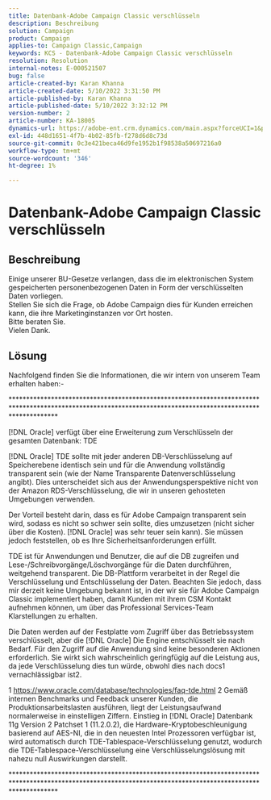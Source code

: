 ```yaml
---
title: Datenbank-Adobe Campaign Classic verschlüsseln
description: Beschreibung
solution: Campaign
product: Campaign
applies-to: Campaign Classic,Campaign
keywords: KCS - Datenbank-Adobe Campaign Classic verschlüsseln
resolution: Resolution
internal-notes: E-000521507
bug: false
article-created-by: Karan Khanna
article-created-date: 5/10/2022 3:31:50 PM
article-published-by: Karan Khanna
article-published-date: 5/10/2022 3:32:12 PM
version-number: 2
article-number: KA-18005
dynamics-url: https://adobe-ent.crm.dynamics.com/main.aspx?forceUCI=1&pagetype=entityrecord&etn=knowledgearticle&id=3bde304a-76d0-ec11-a7b5-00224809c556
exl-id: 448d1651-4f7b-4b02-85fb-f278d6d8c73d
source-git-commit: 0c3e421beca46d9fe1952b1f98538a50697216a0
workflow-type: tm+mt
source-wordcount: '346'
ht-degree: 1%

---
```


# Datenbank-Adobe Campaign Classic verschlüsseln

## Beschreibung

Einige unserer BU-Gesetze verlangen, dass die im elektronischen System gespeicherten personenbezogenen Daten in Form der verschlüsselten Daten vorliegen.
<br>Stellen Sie sich die Frage, ob Adobe Campaign dies für Kunden erreichen kann, die ihre Marketinginstanzen vor Ort hosten.
<br>Bitte beraten Sie.
<br>Vielen Dank.

## Lösung


Nachfolgend finden Sie die Informationen, die wir intern von unserem Team erhalten haben:-

\*\*\*\*\*\*\*\*\*\*\*\*\*\*\*\*\*\*\*\*\*\*\*\*\*\*\*\*\*\*\*\*\*\*\*\*\*\*\*\*\*\*\*\*\*\*\*\*\*\*\*\*\*\*\*\*\*\*\*\*\*\*\*\*\*\*\*\*\*\*\*\*\*\*\*\*\*\*\*\*\*\*\*\*\*\*\*\*\*\*\*\*\*\*\*\*\*\*\*\*\*\*\*\*\*\*\*\*\*\*\*\*\*\*\*\*\*\*\*\*\*\*\*\*\*\*\*\*\*\*\*\*\*\*\*\*\*\*\*\*\*\*\*\*\*\*\*\*\*\*\*\*\*\*\*\*

[!DNL Oracle] verfügt über eine Erweiterung zum Verschlüsseln der gesamten Datenbank: TDE

[!DNL Oracle] TDE sollte mit jeder anderen DB-Verschlüsselung auf Speicherebene identisch sein und für die Anwendung vollständig transparent sein (wie der Name Transparente Datenverschlüsselung angibt). Dies unterscheidet sich aus der Anwendungsperspektive nicht von der Amazon RDS-Verschlüsselung, die wir in unseren gehosteten Umgebungen verwenden.

Der Vorteil besteht darin, dass es für Adobe Campaign transparent sein wird, sodass es nicht so schwer sein sollte, dies umzusetzen (nicht sicher über die Kosten). [!DNL Oracle] was sehr teuer sein kann). Sie müssen jedoch feststellen, ob es Ihre Sicherheitsanforderungen erfüllt.

TDE ist für Anwendungen und Benutzer, die auf die DB zugreifen und Lese-/Schreibvorgänge/Löschvorgänge für die Daten durchführen, weitgehend transparent. Die DB-Plattform verarbeitet in der Regel die Verschlüsselung und Entschlüsselung der Daten. Beachten Sie jedoch, dass mir derzeit keine Umgebung bekannt ist, in der wir sie für Adobe Campaign Classic implementiert haben, damit Kunden mit ihrem CSM Kontakt aufnehmen können, um über das Professional Services-Team Klarstellungen zu erhalten.

Die Daten werden auf der Festplatte vom Zugriff über das Betriebssystem verschlüsselt, aber die [!DNL Oracle] Die Engine entschlüsselt sie nach Bedarf. Für den Zugriff auf die Anwendung sind keine besonderen Aktionen erforderlich. Sie wirkt sich wahrscheinlich geringfügig auf die Leistung aus, da jede Verschlüsselung dies tun würde, obwohl dies nach docs1 vernachlässigbar ist2.

1 https://www.oracle.com/database/technologies/faq-tde.html 2 Gemäß internen Benchmarks und Feedback unserer Kunden, die Produktionsarbeitslasten ausführen, liegt der Leistungsaufwand normalerweise in einstelligen Ziffern. Einstieg in [!DNL Oracle] Datenbank 11g Version 2 Patchset 1 (11.2.0.2), die Hardware-Kryptobeschleunigung basierend auf AES-NI, die in den neuesten Intel Prozessoren verfügbar ist, wird automatisch durch TDE-Tablespace-Verschlüsselung genutzt, wodurch die TDE-Tablespace-Verschlüsselung eine Verschlüsselungslösung mit nahezu null Auswirkungen darstellt.

\*\*\*\*\*\*\*\*\*\*\*\*\*\*\*\*\*\*\*\*\*\*\*\*\*\*\*\*\*\*\*\*\*\*\*\*\*\*\*\*\*\*\*\*\*\*\*\*\*\*\*\*\*\*\*\*\*\*\*\*\*\*\*\*\*\*\*\*\*\*\*\*\*\*\*\*\*\*\*\*\*\*\*\*\*\*\*\*\*\*\*\*\*\*\*\*\*\*\*\*\*\*\*\*\*\*\*\*\*\*\*\*\*\*\*\*\*\*\*\*\*\*\*\*\*\*\*\*\*\*\*\*\*\*\*\*\*\*\*\*\*\*\*\*\*\*\*\*\*\*\*\*\*\*\*\*
